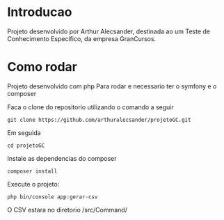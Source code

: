 # Introducao

Projeto desenvolvido por Arthur Alecsander, destinada ao um Teste de Conhecimento Específico, da empresa GranCursos.

# Como rodar

Projeto desenvolvido com php
Para rodar e necessario ter o symfony e o composer

Faca o clone do repositorio utilizando o comando a seguir

	git clone https://github.com/arthuralecsander/projetoGC.git

Em seguida

	cd projetoGC

Instale as dependencias do composer

    composer install

Execute o projeto:

    php bin/console app:gerar-csv

O CSV estara no diretorio /src/Command/

